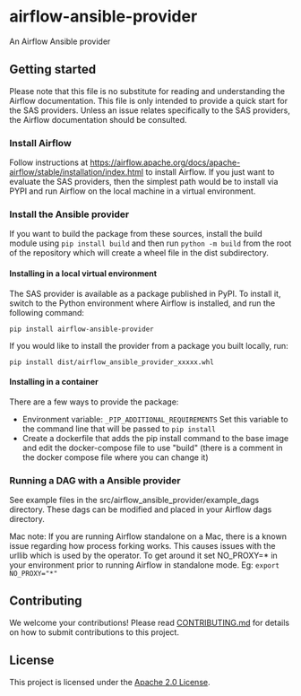 # airflow-ansible-provider
An Airflow Ansible provider

## Getting started
Please note that this file is no substitute for reading and understanding the Airflow documentation. This file is only intended to provide a quick start for the SAS providers. Unless an issue relates specifically to the SAS providers, the Airflow documentation should be consulted.

### Install Airflow
Follow instructions at https://airflow.apache.org/docs/apache-airflow/stable/installation/index.html to install Airflow.
If you just want to evaluate the SAS providers, then the simplest path would be to install via PYPI and run Airflow on the local machine in a virtual environment. 

### Install the Ansible provider

If you want to build the package from these sources, install the build module using `pip install build` and then run `python -m build` from the root of the repository which will create a wheel file in the dist subdirectory. 

#### Installing in a local virtual environment
The SAS provider is available as a package published in PyPI. To install it, switch to the Python environment where Airflow is installed, and run the following command:

`pip install airflow-ansible-provider`

If you would like to install the provider from a package you built locally, run:

`pip install dist/airflow_ansible_provider_xxxxx.whl`

#### Installing in a container
There are a few ways to provide the package:
- Environment variable: ```_PIP_ADDITIONAL_REQUIREMENTS``` Set this variable to the command line that will be passed to ```pip install```
- Create a dockerfile that adds the pip install command to the base image and edit the docker-compose file to use "build" (there is a comment in the docker compose file where you can change it)

### Running a DAG with a Ansible provider
See example files in the src/airflow_ansible_provider/example_dags directory. These dags can be modified and 
placed in your Airflow dags directory. 

Mac note: If you are running Airflow standalone on a Mac, there is a known issue regarding how process forking works.
This causes issues with the urllib which is used by the operator. To get around it set NO_PROXY=* in your environment
prior to running Airflow in standalone mode.
Eg:
`export NO_PROXY="*"`

## Contributing
We welcome your contributions! Please read [CONTRIBUTING.md](CONTRIBUTING.md) for
details on how to submit contributions to this project.

## License
This project is licensed under the [Apache 2.0 License](LICENSE).
